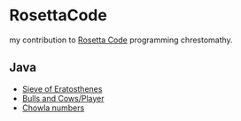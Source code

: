 # RosettaCode
my contribution to [Rosetta Code](https://rosettacode.org/) programming chrestomathy.

## Java
* [Sieve of Eratosthenes](https://rosettacode.org/wiki/Sieve_of_Eratosthenes#Java)
* [Bulls and Cows/Player](https://rosettacode.org/wiki/Bulls_and_cows/Player#Java)
* [Chowla numbers](https://rosettacode.org/wiki/Chowla_numbers#Java)
